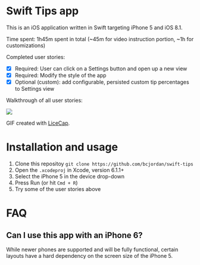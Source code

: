 # Swift Tips app

This is an iOS application written in Swift targeting iPhone 5 and iOS 8.1.

Time spent: 1h45m spent in total (~45m for video instruction portion, ~1h for customizations)

Completed user stories:

 * [x] Required: User can click on a Settings button and open up a new view
 * [x] Required: Modify the style of the app
 * [x] Optional (custom): add configurable, persisted custom tip percentages to Settings view

Walkthrough of all user stories:

![](https://cloud.githubusercontent.com/assets/206973/5690036/303f8c04-9818-11e4-9b39-32b31c7965c2.gif)

GIF created with [LiceCap](http://www.cockos.com/licecap/).

# Installation and usage

1. Clone this repositoy `git clone https://github.com/bcjordan/swift-tips`
2. Open the `.xcodeproj` in Xcode, version 6.1.1+
3. Select the iPhone 5 in the device drop-down
4. Press Run (or hit `Cmd + R`)
5. Try some of the user stories above

# FAQ

## Can I use this app with an iPhone 6?

While newer phones are supported and will be fully functional, certain layouts have a hard dependency on the screen size of the iPhone 5.

